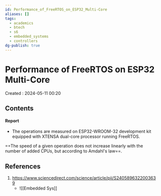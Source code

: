 ```yaml
---
id: Performance_of_FreeRTOS_on_ESP32_Multi-Core
aliases: []
tags:
  - academics
  - btech
  - s6
  - embedded_systems
  - controllers
dg-publish: true
---
```

# Performance of FreeRTOS on ESP32 Multi-Core
Created : 2024-05-11 00:20

## Contents

#### Report

- The operations are measured on ESP32-WROOM-32 development kit equipped with XTENSA dual-core processor running FreeRTOS. 

==The speed of a given operation does not increase linearly with the number of added CPUs, but according to Amdahl's law==.

## References

1. https://www.sciencedirect.com/science/article/pii/S2405896322003639
	- ![[Embedded Sys]]